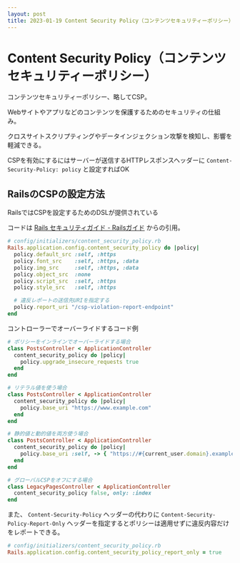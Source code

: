 ```yaml
---
layout: post
title: 2023-01-19 Content Security Policy（コンテンツセキュリティーポリシー）
---
```


# Content Security Policy（コンテンツセキュリティーポリシー）

コンテンツセキュリティーポリシー、略してCSP。

Webサイトやアプリなどのコンテンツを保護するためのセキュリティの仕組み。

クロスサイトスクリプティングやデータインジェクション攻撃を検知し、影響を軽減できる。

CSPを有効にするにはサーバーが送信するHTTPレスポンスヘッダーに `Content-Security-Policy: policy` と設定すればOK

## RailsのCSPの設定方法

RailsではCSPを設定するためのDSLが提供されている

コードは [Rails セキュリティガイド - Railsガイド](https://railsguides.jp/security.html#content-security-policy%EF%BC%88csp%EF%BC%89) からの引用。

```ruby
# config/initializers/content_security_policy.rb
Rails.application.config.content_security_policy do |policy|
  policy.default_src :self, :https
  policy.font_src    :self, :https, :data
  policy.img_src     :self, :https, :data
  policy.object_src  :none
  policy.script_src  :self, :https
  policy.style_src   :self, :https

  # 違反レポートの送信先URIを指定する
  policy.report_uri "/csp-violation-report-endpoint"
end
```

コントローラーでオーバーライドするコード例

```ruby
# ポリシーをインラインでオーバーライドする場合
class PostsController < ApplicationController
  content_security_policy do |policy|
    policy.upgrade_insecure_requests true
  end
end

# リテラル値を使う場合
class PostsController < ApplicationController
  content_security_policy do |policy|
    policy.base_uri "https://www.example.com"
  end
end

# 静的値と動的値を両方使う場合
class PostsController < ApplicationController
  content_security_policy do |policy|
    policy.base_uri :self, -> { "https://#{current_user.domain}.example.com" }
  end
end

# グローバルCSPをオフにする場合
class LegacyPagesController < ApplicationController
  content_security_policy false, only: :index
end
```

また、 `Content-Security-Policy` ヘッダーの代わりに `Content-Security-Policy-Report-Only` ヘッダーを指定するとポリシーは適用せずに違反内容だけをレポートできる。

```ruby
# config/initializers/content_security_policy.rb
Rails.application.config.content_security_policy_report_only = true
```
